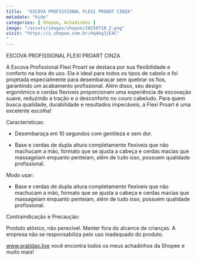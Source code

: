 ```yaml
---
title:  "ESCOVA PROFISSIONAL FLEXI PROART CINZA"
metadate: "hide"
categories: [ Shopee, Achadinhos ]
image: "/assets/images/shopee/20250718_2.png"
visit: "https://s.shopee.com.br/4q4kq3jE4C"
"
---
```

ESCOVA PROFISSIONAL FLEXI PROART CINZA


A Escova Profissional Flexi Proart se destaca por sua flexibilidade e conforto na hora do uso. Ela é ideal para todos os tipos de cabelo e foi projetada especialmente para desembaraçar sem quebrar os fios, garantindo um acabamento profissional. Além disso, seu design ergonômico e cerdas flexíveis proporcionam uma experiência de escovação suave, reduzindo a tração e o desconforto no couro cabeludo. Para quem busca qualidade, durabilidade e resultados impecáveis, a Flexi Proart é uma excelente escolha!



Características:


- Desembaraça em 10 segundos com gentileza e sem dor.

- Base e cerdas de dupla altura completamente flexíveis que não machucam a mão, formato que se ajusta a cabeça e cerdas macias que massageiam enquanto penteiam, além de tudo isso, possuem qualidade profissional.



Modo usar:


- Base e cerdas de dupla altura completamente flexíveis que não machucam a mão, formato que se ajusta a cabeça e cerdas macias que massageiam enquanto penteiam, além de tudo isso, possuem qualidade profissional.



Contraindicação e Precaução:


Produto atóxico, não perecível. Manter fora do alcance de crianças. A empresa não se responsabiliza pelo uso inadequado do produto.

www.gratidao.live você encontra todos os meus achadinhos da Shopee e muito mais!